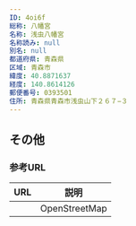 ```yaml
---
ID: 4oi6f
総称: 八幡宮
名称: 浅虫八幡宮
名称読み: null
別名: null
都道府県: 青森県
区域: 青森市
緯度: 40.8871637
経度: 140.8614126
郵便番号: 0393501
住所: 青森県青森市浅虫山下２６７−３
---
```


## その他

### 参考URL

| URL | 説明          |
| --- | ------------- |
|     | OpenStreetMap |
